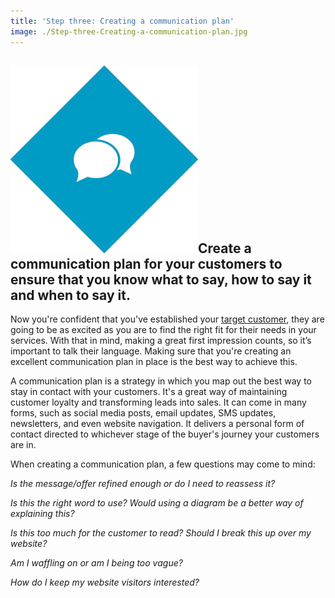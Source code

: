 ```yaml
---
title: 'Step three: Creating a communication plan'
image: ./Step-three-Creating-a-communication-plan.jpg
---
```


## ![](images/icon-step3-1.jpg)**Create a communication plan for your customers to ensure that you know what to say, how to say it and when to say it.**

Now you're confident that you've established your [target customer](https://ebp-copy.eblue-hosting.co.uk/blog/identify-your-target-customer/), they are going to be as excited as you are to find the right fit for their needs in your services. With that in mind, making a great first impression counts, so it’s important to talk their language. Making sure that you're creating an excellent communication plan in place is the best way to achieve this.

A communication plan is a strategy in which you map out the best way to stay in contact with your customers. It's a great way of maintaining customer loyalty and transforming leads into sales. It can come in many forms, such as social media posts, email updates, SMS updates, newsletters, and even website navigation. It delivers a personal form of contact directed to whichever stage of the buyer's journey your customers are in.

When creating a communication plan, a few questions may come to mind:

_Is the message/offer refined enough or do I need to reassess it?_

_Is this the right word to use? Would using a diagram be a better way of explaining this?_

_Is this too much for the customer to read? Should I break this up over my website?_

_Am I waffling on or am I being too vague?_

_How do I keep my website visitors interested?_
